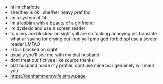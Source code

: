 - hi im charlotte
- she/they is ok , she/her heavy pref tho
- im a system of 14
- im a lesbian with a beauty of a girlfriend
- im dyslexic and use a screen reader
- tq users are blocked on sight yall are so fucking annoying pls translate what ur saying for crying out loud yall pmo god forbid ppl use a screen reader LMFAO
- -14 is blocked on sight
- usually you'll see me with my plat husband
- dont treat our fictives like source thanks
- plat husband made my profile, dont use mine bc i genuinely will maul you
- https://banhammerswife.straw.page
